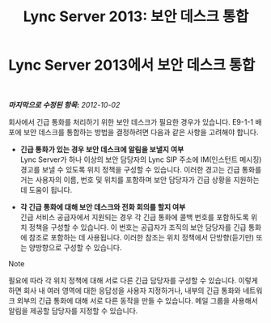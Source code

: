 ﻿---
title: 'Lync Server 2013: 보안 데스크 통합'
TOCTitle: 보안 데스크 통합
ms:assetid: 4b1d9125-7488-419b-85dd-a8dd3ab5add3
ms:mtpsurl: https://technet.microsoft.com/ko-kr/library/Gg398299(v=OCS.15)
ms:contentKeyID: 49303571
ms.date: 08/10/2015
mtps_version: v=OCS.15
ms.translationtype: HT
---

# Lync Server 2013에서 보안 데스크 통합

 

_**마지막으로 수정된 항목:** 2012-10-02_

회사에서 긴급 통화를 처리하기 위한 보안 데스크가 필요한 경우가 있습니다. E9-1-1 배포에 보안 데스크를 통합하는 방법을 결정하려면 다음과 같은 사항을 고려해야 합니다.

  - **긴급 통화가 있는 경우 보안 데스크에 알림을 보낼지 여부**  
    Lync Server가 하나 이상의 보안 담당자의 Lync SIP 주소에 IM(인스턴트 메시징) 경고를 보낼 수 있도록 위치 정책을 구성할 수 있습니다. 이러한 경고는 긴급 통화를 거는 사용자의 이름, 번호 및 위치를 포함하며 보안 담당자가 긴급 상황을 지원하는 데 도움이 됩니다.

<!-- end list -->

  - **각 긴급 통화에 대해 보안 데스크와 전화 회의를 할지 여부**  
    긴급 서비스 공급자에서 지원되는 경우 각 긴급 통화에 콜백 번호를 포함하도록 위치 정책을 구성할 수 있습니다. 이 번호는 공급자가 조직의 보안 담당자를 긴급 통화에 참조로 포함하는 데 사용됩니다. 이러한 참조는 위치 정책에서 단방향(듣기만) 또는 양방향으로 구성할 수 있습니다.


> [!NOTE]
> 필요에 따라 각 위치 정책에 대해 서로 다른 긴급 담당자를 구성할 수 있습니다. 이렇게 하면 회사 내 여러 영역에 대한 응답성을 사용자 지정하거나, 내부의 긴급 통화와 네트워크 외부의 긴급 통화에 대해 서로 다른 동작을 만들 수 있습니다. 메일 그룹을 사용해서 알림을 제공할 담당자를 지정할 수 있습니다.


